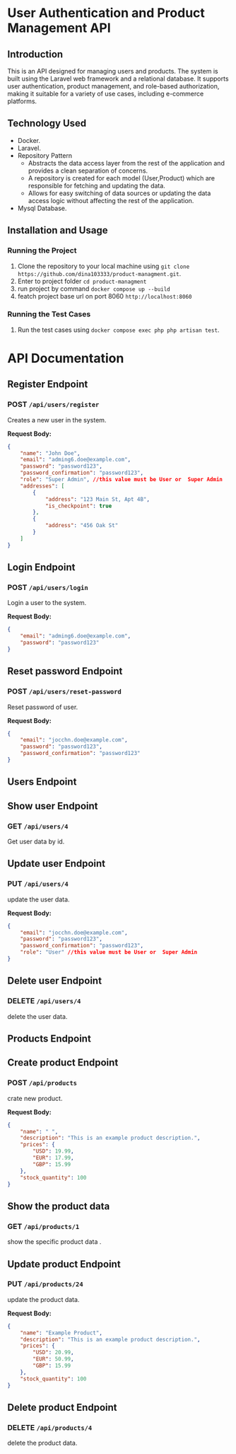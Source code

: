 # User Authentication and Product Management API

## Introduction

This is an API designed for managing users and products. The system is built using the Laravel web framework and a relational database. It supports user authentication, product management, and role-based authorization, making it suitable for a variety of use cases, including e-commerce platforms.


## Technology Used

- Docker.
- Laravel.
- Repository Pattern
    - Abstracts the data access layer from the rest of the application and provides a clean separation of concerns.
    - A repository is created for each model (User,Product) which are responsible for fetching and updating the data.
    - Allows for easy switching of data sources or updating the data access logic without affecting the rest of the application.
- Mysql Database.

## Installation and Usage

### Running the Project

1. Clone the repository to your local machine using `git clone https://github.com/dina103333/product-managment.git`.
2. Enter to project folder `cd product-managment`
3. run project by command `docker compose up --build`
4. featch project base url on port 8060 `http://localhost:8060`

### Running the Test Cases

1. Run the test cases using `docker compose exec php php artisan test`.

# API Documentation

## Register Endpoint

### POST ```/api/users/register```

Creates a new user in the system.

**Request Body:**

```json
{
    "name": "John Doe",
    "email": "adming6.doe@example.com",
    "password": "password123",
    "password_confirmation": "password123",
    "role": "Super Admin", //this value must be User or  Super Admin
    "addresses": [
        {
            "address": "123 Main St, Apt 4B",
            "is_checkpoint": true
        },
        {
            "address": "456 Oak St"
        }
    ]
}
```

## Login Endpoint

### POST ```/api/users/login```

Login a user to the system.

**Request Body:**

```json
{
    "email": "adming6.doe@example.com",
    "password": "password123"
}
```

## Reset password Endpoint

### POST ```/api/users/reset-password```

Reset password of user.

**Request Body:**

```json
{
    "email": "jocchn.doe@example.com",
    "password": "password123",
    "password_confirmation": "password123"
}
```

## Users Endpoint

## Show user Endpoint

### GET ```/api/users/4```

Get user data by id.

## Update user Endpoint

### PUT ```/api/users/4```

update the user data.

**Request Body:**

```json
{
    "email": "jocchn.doe@example.com",
    "password": "password123",
    "password_confirmation": "password123",
    "role": "User" //this value must be User or  Super Admin
}
```

## Delete user Endpoint

### DELETE ```/api/users/4```

delete the user data.

## Products Endpoint

## Create product Endpoint

### POST ```/api/products```

crate new product.

**Request Body:**

```json
{
    "name": " ",
    "description": "This is an example product description.",
    "prices": {
        "USD": 19.99,
        "EUR": 17.99,
        "GBP": 15.99
    },
    "stock_quantity": 100
}
```

## Show the product data

### GET ```/api/products/1```

show the specific product data .


## Update product Endpoint

### PUT ```/api/products/24```

update the product data.

**Request Body:**

```json
{
    "name": "Example Product",
    "description": "This is an example product description.",
    "prices": {
        "USD": 20.99,
        "EUR": 50.99,
        "GBP": 15.99
    },
    "stock_quantity": 100
}
```

## Delete product Endpoint

### DELETE ```/api/products/4```

delete the product data.
